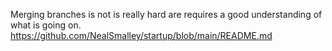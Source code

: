 Merging branches is not is really hard are requires a good understanding of what is going on.
https://github.com/NealSmalley/startup/blob/main/README.md
